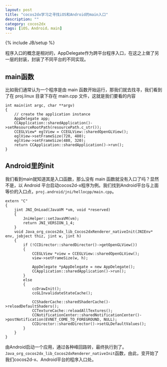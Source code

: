 ```yaml
---
layout: post
title: "cocos2dx学习之寻找iOS和Android的main入口"
description: ""
category: cocos2dx
tags: [iOS，Android，main]
---
```

{% include JB/setup %}

程序入口的概念是相对的，AppDelegate作为跨平台程序入口，在这之上做了另一层的封装，封装了不同平台的不同实现。

main函数
------

比如我们通常认为一个程序是由 main 函数开始运行，那我们就去找寻，我们看到了在 proj.linux 目录下存在 main.cpp 文件，这就是我们要看的内容

    int main(int argc, char **argv)
    {
        // create the application instance
        AppDelegate app;
        CCApplication::sharedApplication()->setResourceRootPath(resourcePath.c_str());
        CCEGLView* eglView = CCEGLView::sharedOpenGLView();
        eglView->setFrameSize(720, 480);
        eglView->setFrameSize(480, 320);
        return CCApplication::sharedApplication()->run();
    }

Android里的init
-------------

我们看到main就知道其是入口函数，那么没有 main 函数就没有入口了吗？显然不是，以 Android 平台启动cocos2d-x程序为例。我们找到Android平台与上面等价的入口点，`proj.android/jni/hellocpp/main.cpp`。

    extern "C"  
    {    
        jint JNI_OnLoad(JavaVM *vm, void *reserved)  
        {  
            JniHelper::setJavaVM(vm);        
            return JNI_VERSION_1_4;  
        }        
        void Java_org_cocos2dx_lib_Cocos2dxRenderer_nativeInit(JNIEnv*  env, jobject thiz, jint w, jint h)  
        {  
            if (!CCDirector::sharedDirector()->getOpenGLView())  
            {  
                CCEGLView *view = CCEGLView::sharedOpenGLView();  
                view->setFrameSize(w, h);  
          
                AppDelegate *pAppDelegate = new AppDelegate();  
                CCApplication::sharedApplication()->run();  
            }  
            else  
            {  
                ccDrawInit();  
                ccGLInvalidateStateCache();  
          
                CCShaderCache::sharedShaderCache()->reloadDefaultShaders();  
                CCTextureCache::reloadAllTextures();  
                CCNotificationCenter::sharedNotificationCenter()->postNotification(EVNET_COME_TO_FOREGROUND, NULL);  
                CCDirector::sharedDirector()->setGLDefaultValues();   
            } 
        } 
    }  

由Android启动一个应用，通过各种峰回路转，最终执行到了。`Java_org_cocos2dx_lib_Cocos2dxRenderer_nativeInit`函数，由此，变开始了我们cocos2d-x、Android平台的程序入口处。